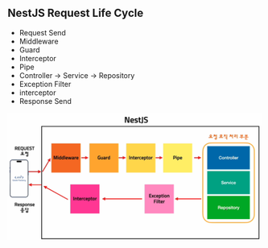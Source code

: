 ## NestJS Request Life Cycle

- Request Send
- Middleware
- Guard
- Interceptor
- Pipe
- Controller -> Service -> Repository
- Exception Filter
- interceptor
- Response Send

![img](/md/img/LifeCycle.png)
